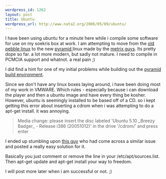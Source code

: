 ```yaml
--- 
wordpress_id: 1262
layout: post
title: Ubuntu
wordpress_url: http://www.nata2.org/2006/05/09/ubuntu/
---
```

I have been using ubuntu for a minute here while i compile some software for use on my soekris box at work. I am attempting to move from the <a href="http://nycwireless.net/pebble/">old pebble linux</a> to the new <a href="http://pyramid.metrix.net/FrontPage">pyramid </a>linux made by the <a href="http://metrix.net/metrix/">metrix guys</a>. Its pretty dope so far. a lot more modern, but sadly not mature. I need to compile in PCMCIA support and whatnot. a real pain ;)

I did find a hint for one of my initial problems while building out the <a href="http://pyramid.metrix.net/FrontPage">pyramid</a> <a href="http://pyramid.metrix.net/BuildEnvironment">build environment</a>.

Since we don't have any linux boxes laying around, i have been doing most of my work in VMWARE. Which rules - especially because i can download the player and then a ubuntu image and have every thing be kosher. However, ubuntu is seemingly installed to be based off of a CD. so i kept getting this error about inserting a cdrom when i was attempting to do a apt-get install. it was annoying.
<blockquote>Media change: please insert the disc labeled
'Ubuntu 5.10 _Breezy Badger_ - Release i386 (20051012)'
in the drive '/cdrom/' and press enter</blockquote>
I ended up stumbling upon <a href="http://crschmidt.net/blog/categories/technology/planet-planet/">this guy</a> who had come across a similar issue and posted a really easy solution for it.

Basically you just comment or remove the line in your /etc/apt/sources.list. Then apt-get update and apt-get install your way to freedom.

I will post more later when i am successful or not. ;)
